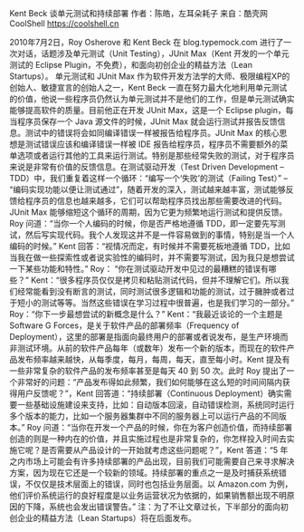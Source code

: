 Kent Beck 谈单元测试和持续部署
作者：陈皓，左耳朵耗子
来自：酷壳网 CoolShell https://coolshell.cn

2010年7月2日，Roy Osherove 和 Kent Beck 在 blog.typemock.com 进行了一次对话，话题涉及单元测试（Unit Testing），JUnit Max（Kent 开发的一个单元测试的 Eclipse Plugin，不免费），和面向初创企业的精益方法（Lean Startups）。
单元测试和 JUnit Max 作为软件开发方法学的大师、极限编程XP的创始人、敏捷宣言的创始人之一，Kent Beck 一直在努力最大化地利用单元测试的价值，他说一些程序员仍然认为单元测试并不是他们的工作，但是单元测试确实能够提高软件的质量。目前他正在开发 JUnit Max，这是一个 Eclipse plugin，每当程序员保存一个 Java 源文件的时候，JUnit Max 就会运行测试并报告反馈信息。测试中的错误将会如同编译错误一样被报告给程序员。JUnit Max 的核心思想是测试错误应该和编译错误一样被 IDE 报告给程序员，程序员不需要额外的菜单选项或者运行其他的工具来运行测试。特别是那些经常失败的测试，对于程序员来说是非常有价值的反馈信息。在测试驱动开发（Test Driven Development – TDD）中，我们重复着这样一个循环：“编写一个‘失败’的测试（Failing Test）” – “编码实现功能以便让测试通过”，随着开发的深入，测试越来越丰富，测试能够反馈给程序员的信息也越来越多，它们可以帮助程序员找出那些需要改进的代码。JUnit Max 能够缩短这个循环的周期，因为它更为频繁地运行测试和提供反馈。Roy 问道：“当你一个人编码的时候，你是否严格地遵循 TDD，即一定要先写测试，然后写实现代码。我个人发现这并不是一件容易做到的事情，特别是当一个人编码的时候。” Kent 回答：“视情况而定，有时候并不需要死板地遵循 TDD，比如当我在做一些探索性或者说实验性的编码时，并不需要写测试，因为我只是想尝试一下某些功能和特性。”
Roy： “你在测试驱动开发中见过的最糟糕的错误有哪些？” Kent：“很多程序员仅仅是拷贝和粘贴测试代码，但并不理解它们。所以我们经常能看到没有断言的测试，同时测试很多逻辑和功能的测试，过于臃肿或者过于短小的测试等等。当然这些错误在学习过程中很普遍，也是我们学习的一部分。”
Roy：“你下一步最想尝试的新概念是什么？” Kent：“我最近谈论的一个主题是 Software G Forces，是关于软件产品的部署频率（Frequency of Deployment），这里的部署是指面向最终用户的部署或者说发布，是生产环境而非测试环境。从前的软件产品每年（或数年）发布一个新的版本，而现在的软件产品发布频率越来越快，从每季度，每月，每周，每天，直至每小时。Kent 提及有一些非常复杂的软件产品的发布频率甚至是每天 40 到 50 次。此时 Roy 提出了一个非常好的问题：“产品发布得如此频繁，我们如何能够在这么短的时间间隔内获得用户反馈呢？”，Kent 回答道：“持续部署（Continuous Deployment）确实需要一些基础设施建设来支持，比如：自动版本回滚，自动错误检测，系统同时运行多个版本的能力，比如一个服务器集群中不同的服务器上可以运行产品的不同版本。”
Roy 问道：“当你在开发一个产品的时候，你在为客户创造价值，而持续部署创造的则是一种内在的价值，并且实施过程也是非常复杂的，你怎样投入时间去实施它呢？是否需要从产品设计的一开始就考虑这些问题呢？”，Kent 答道：“5 年之内市场上可能会有许多持续部署的产品出现，目前我们可能需要自己来寻求解决方案，因为现在它还是一个较新的领域。持续部署的重点之一是及时捕获系统错误，不仅仅是技术层面上的错误，同时也包括业务层面。以 Amazon.com 为例，他们评价系统运行的良好程度是以业务运营状况为依据的，如果销售额出现不明原因的下降，系统也会发出错误警告。”
注：为了不让文章过长，下半部分的面向初创企业的精益方法（Lean Startups）将在后面发布。